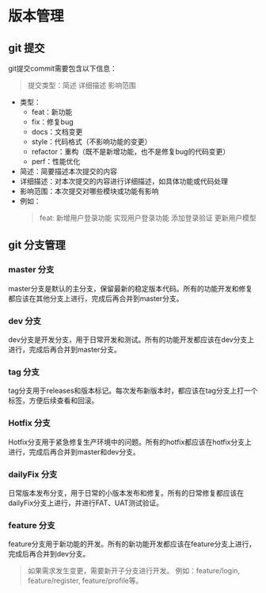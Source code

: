 # 版本管理

## git 提交

git提交commit需要包含以下信息：

> 提交类型：简述
> 详细描述
> 影响范围

- 类型：
  - feat：新功能
  - fix：修复bug
  - docs：文档变更
  - style：代码格式（不影响功能的变更）
  - refactor：重构（既不是新增功能，也不是修复bug的代码变更）
  - perf：性能优化
- 简述：简要描述本次提交的内容
- 详细描述：对本次提交的内容进行详细描述，如具体功能或代码处理
- 影响范围：本次提交对哪些模块或功能有影响
- 例如：
  > feat: 新增用户登录功能
    > 实现用户登录功能
    > 添加登录验证
    > 更新用户模型

## git 分支管理

### master 分支

master分支是默认的主分支，保留最新的稳定版本代码。所有的功能开发和修复都应该在其他分支上进行，完成后再合并到master分支。

### dev 分支

dev分支是开发分支，用于日常开发和测试。所有的功能开发都应该在dev分支上进行，完成后再合并到master分支。

### tag 分支

tag分支用于releases和版本标记。每次发布新版本时，都应该在tag分支上打一个标签，方便后续查看和回滚。

### Hotfix 分支

Hotfix分支用于紧急修复生产环境中的问题。所有的hotfix都应该在hotfix分支上进行，完成后再合并到master和dev分支。

### dailyFix 分支

日常版本发布分支，用于日常的小版本发布和修复。所有的日常修复都应该在dailyFix分支上进行，并进行FAT、UAT测试验证。

### feature 分支

feature分支用于新功能的开发。所有的新功能开发都应该在feature分支上进行，完成后再合并到dev分支。

> 如果需求发生变更，需要新开子分支进行开发。
> 例如：feature/login, feature/register, feature/profile等。
